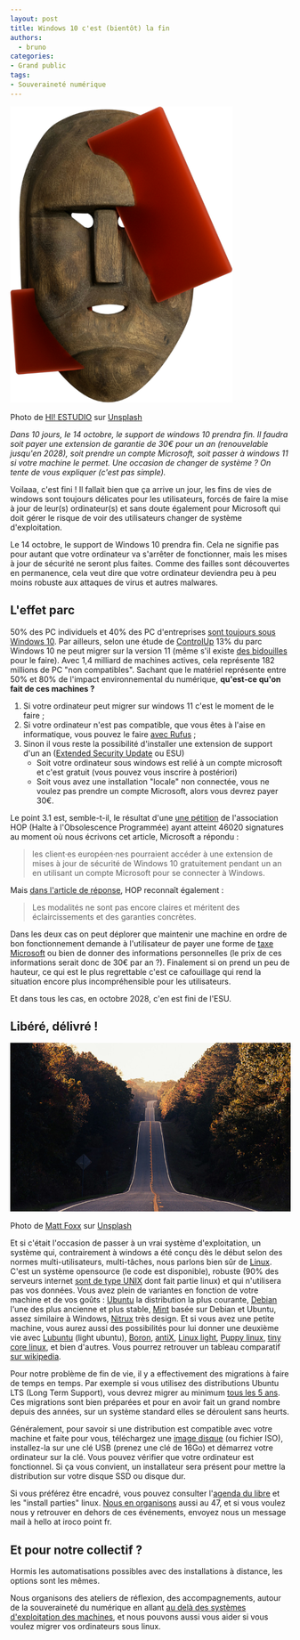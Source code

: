```yaml
---
layout: post
title: Windows 10 c'est (bientôt) la fin
authors:
  - bruno
categories:
- Grand public
tags:
- Souveraineté numérique
---
```


![Prise de tête en perspective](/images/windows10-end/hi-estudio-O-0vU-Nc9Qo-unsplash.png)

Photo de [HI! ESTUDIO](https://unsplash.com/fr/@hiestudio?utm_content=creditCopyText&utm_medium=referral&utm_source=unsplash) sur [Unsplash](https://unsplash.com/fr/photos/gros-plan-dun-chapeau-O-0vU-Nc9Qo?utm_content=creditCopyText&utm_medium=referral&utm_source=unsplash)

_Dans 10 jours, le 14 octobre, le support de windows 10 prendra fin. Il faudra soit payer une extension de garantie de 30€ pour un an (renouvelable jusqu'en 2028), soit prendre un compte Microsoft, soit passer à windows 11 si votre machine le permet. Une occasion de changer de système ? On tente de vous expliquer (c'est pas simple)._

Voilaaa, c'est fini ! Il fallait bien que ça arrive un jour, les fins de vies de windows sont toujours délicates pour les utilisateurs, forcés de faire la mise à jour de leur(s) ordinateur(s) et sans doute également pour Microsoft qui doit gérer le risque de voir des utilisateurs changer de système d'exploitation.

Le 14 octobre, le support de Windows 10 prendra fin. Cela ne signifie pas pour autant que votre ordinateur va s'arrêter de fonctionner, mais les mises à jour de sécurité ne seront plus faites. Comme des failles sont découvertes en permanence, cela veut dire que votre ordinateur deviendra peu à peu moins robuste aux attaques de virus et autres malwares.

## L'effet parc

50% des PC individuels et 40% des PC d'entreprises [sont toujours sous Windows 10](https://engelmann.com/en/software-news-en/windows-11-upgrade-excluded/). Par ailleurs, selon une étude de [ControlUp](https://www.controlup.com/resources/blog/windows-11-migration-alert-8-months-until-windows-10-end-of-life/) 13% du parc Windows 10 ne peut migrer sur la version 11 (même s'il existe [des bidouilles](https://forum.canardpc.com/forum/hardware-software/software/syst%C3%A8mes-d-exploitation/20566105-windows-11-pas-compatible-sur-multiples-machines-on-fait-quoi) pour le faire). Avec 1,4 milliard de machines actives, cela représente 182 millions de PC "non compatibles". Sachant que le matériel représente entre 50% et 80% de l'impact environnemental du numérique, **qu'est-ce qu'on fait de ces machines ?**

1. Si votre ordinateur peut migrer sur windows 11 c'est le moment de le faire ;
2. Si votre ordinateur n'est pas compatible, que vous êtes à l'aise en informatique, vous pouvez le faire [avec Rufus](https://fr.ifixit.com/Tutoriel/Comment+installer+Windows+11+sur+un+appareil+non+pris+en+charge/160527) ;
3. Sinon il vous reste la possibilité d'installer une extension de support d'un an ([Extended Security Update](https://www.microsoft.com/fr-fr/windows/extended-security-updates) ou ESU)  
	* Soit votre ordinateur sous windows est relié à un compte microsoft et c'est gratuit (vous pouvez vous inscrire à postériori)
	* Soit vous avez une installation "locale" non connectée, vous ne voulez pas prendre un compte Microsoft, alors vous devrez payer 30€.

Le point 3.1 est, semble-t-il, le résultat d'une [une pétition](https://www.halteobsolescence.org/petitions/non-a-la-taxe-windows/) de l'association HOP (Halte à l'Obsolescence Programmée) ayant atteint 46020 signatures au moment où nous écrivons cet article, Microsoft a répondu : 

>   les client·es européen·nes pourraient accéder à une extension de mises à jour de sécurité de Windows 10 gratuitement pendant un an en utilisant un compte Microsoft pour se connecter à Windows.

Mais [dans l'article de réponse]((https://www.halteobsolescence.org/microsoft-reponse-windows10/) ), HOP reconnaît également : 

> Les modalités ne sont pas encore claires et méritent des éclaircissements et des garanties concrètes. 

Dans les deux cas on peut déplorer que maintenir une machine en ordre de bon fonctionnement demande à l'utilisateur de payer une forme de [taxe Microsoft](https://www.quechoisir.org/action-ufc-que-choisir-non-a-la-taxe-windows-une-coalition-de-23-organisations-appelle-au-maintien-des-mises-a-jour-de-securite-de-windows-10-n171140/) ou bien de donner des informations personnelles (le prix de ces informations serait donc de 30€ par an ?). Finalement si on prend un peu de hauteur, ce qui est le plus regrettable c'est ce cafouillage qui rend la situation encore plus incompréhensible pour les utilisateurs. 

Et dans tous les cas, en octobre 2028, c'en est fini de l'ESU.

## Libéré, délivré !

![La route est libre](/images/windows10-end/matt-foxx-IUY_3DvM__w-unsplash.jpg)

Photo de [Matt Foxx](https://unsplash.com/fr/@foxxmd?utm_content=creditCopyText&utm_medium=referral&utm_source=unsplash) sur [Unsplash](https://unsplash.com/fr/photos/route-goudronnee-entre-les-arbres-IUY_3DvM__w?utm_content=creditCopyText&utm_medium=referral&utm_source=unsplash)
      

Et si c'était l'occasion de passer à un vrai système d'exploitation, un système qui, contrairement à windows a été conçu dès le début selon des normes multi-utilisateurs, multi-tâches, nous parlons bien sûr de [Linux](https://fr.wikipedia.org/wiki/Linux). C'est un système opensource (le code est disponible), robuste (90% des serveurs internet [sont de type UNIX](https://w3techs.com/technologies/overview/operating_system) dont fait partie linux) et qui n'utilisera pas vos données. Vous avez plein de variantes en fonction de votre machine et de vos goûts : [Ubuntu](https://ubuntu.com/) la distribution la plus courante, [Debian](https://www.debian.org/) l'une des plus ancienne et plus stable, [Mint](https://linuxmint.com/) basée sur Debian et Ubuntu, assez similaire à Windows, [Nitrux](https://nxos.org/) très design. Et si vous avez une petite machine, vous aurez aussi des possibilités pour lui donner une deuxième vie avec [Lubuntu](https://lubuntu.me/) (light ubuntu), [Boron](https://www.bunsenlabs.org/), [antiX](https://antixlinux.com/), [Linux light](https://www.linuxliteos.com/), [Puppy linux](https://puppylinux-woof-ce.github.io/), [tiny core linux](http://www.tinycorelinux.net/), et bien d'autres. Vous pourrez retrouver un tableau comparatif [sur wikipedia](https://en.wikipedia.org/wiki/Comparison_of_Linux_distributions).

Pour notre problème de fin de vie, il y a effectivement des migrations à faire de temps en temps. Par exemple si vous utilisez des distributions Ubuntu LTS (Long Term Support), vous devrez migrer au minimum [tous les 5 ans](https://ubuntu.com/about/release-cycle). Ces migrations sont bien préparées et pour en avoir fait un grand nombre depuis des années, sur un système standard elles se déroulent sans heurts.

Généralement, pour savoir si une distribution est compatible avec votre machine et faite pour vous, téléchargez  une [image disque](https://fr.wikipedia.org/wiki/Image_disque) (ou fichier ISO), installez-la sur une clé USB (prenez une clé de 16Go) et démarrez votre ordinateur sur la clé. Vous pouvez vérifier que votre ordinateur est fonctionnel. Si ça vous convient, un installateur sera présent pour mettre la distribution sur votre disque SSD ou disque dur.

Si vous préférez être encadré, vous pouvez consulter l'[agenda du libre](https://www.agendadulibre.org/tags/install-party) et les "install parties" linux. [Nous en organisons](https://opencollective.com/le-47/events/install-party-f8324323) aussi au 47, et si vous voulez nous y retrouver en dehors de ces événements, envoyez nous un message mail à hello at iroco point fr.

## Et pour notre collectif ?

Hormis les automatisations possibles avec des installations à distance, les options sont les mêmes.

Nous organisons des ateliers de réflexion, des accompagnements, autour de la souveraineté du numérique en allant [au delà des systèmes d'exploitation des machines](https://iroco.codeberg.page/alterdigital/), et nous pouvons aussi vous aider si vous voulez migrer vos ordinateurs sous linux.

